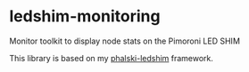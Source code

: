 # ledshim-monitoring

Monitor toolkit to display node stats on the Pimoroni LED SHIM

This library is based on my [phalski-ledshim](https://github.com/phalski/phalski-ledshim) framework.